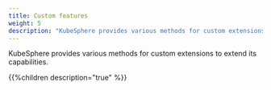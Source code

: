 ```yaml
---
title: Custom features
weight: 5
description: "KubeSphere provides various methods for custom extensions to extend its capabilities."
---
```


KubeSphere provides various methods for custom extensions to extend its capabilities.

{{%children description="true" %}}

